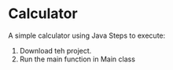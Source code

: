 # Calculator
A simple calculator using Java
Steps to execute:
1. Download teh project.
2. Run the main function in Main class
